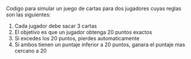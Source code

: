 Codigo para simular un juego de cartas para dos jugadores cuyas reglas son las siguientes:
1) Cada jugador debe sacar 3 cartas
2) El objetivo es que un jugador obtenga 20 puntos exactos
3) Si excedes los 20 puntos, pierdes automaticamente
4) Si ambos tienen un puntaje inferior a 20 puntos, ganara el puntaje mas cercano a 20
   

